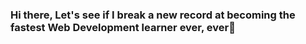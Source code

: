 ### Hi there, Let's see if I break a new record at becoming the fastest Web Development learner ever, ever👋

<!--
**NukReal/NukReal** is a ✨ _special_ ✨ repository because its `README.md` (this file) appears on your GitHub profile.

Here are some ideas to get you started:

- 🔭 I’m currently working on ... Switching my career to Web developer  
- 🌱 I’m currently learning ... HTML, CSS and JS
- 👯 I’m looking to collaborate on ... some beginers projects
- 🤔 I’m looking for help with ... GreedyA1
- 💬 Ask me about ... 
- 📫 How to reach me: ...
- 😄 Pronouns: ...
- ⚡ Fun fact: ...
-->
